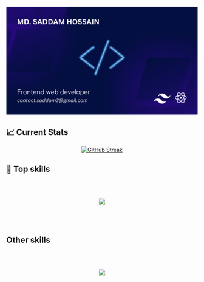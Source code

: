 [![Cover Image](https://raw.githubusercontent.com/SaddamHossain07/SaddamHossain07/main/images/githubCoverImage.png "Saddam Hossain's cover image")]([https://raw.githubusercontent.com/SaddamHossain07/SaddamHossain07/main/images/cover.png](https://raw.githubusercontent.com/SaddamHossain07/SaddamHossain07/main/images/githubCoverImage.png))


## :chart_with_upwards_trend: Current Stats
<p align="center">
  <a href="https://git.io/streak-stats"><img src="https://github-readme-streak-stats.herokuapp.com?user=SaddamHossain07&theme=algolia&border_radius=10&card_width=700" alt="GitHub Streak" /></a>
</p>

## :muscle: Top skills
<br/>
<br/>
<p align="center">
  <a href="https://skillicons.dev">
    <img src="https://skillicons.dev/icons?i=tailwind,react" />
  </a>
</p>
<br/>
<br/>

## Other skills
<br/>
<br/>
<p align="center">
  <a href="https://skillicons.dev">
    <img src="https://skillicons.dev/icons?i=html,css,tailwind,bootstrap,js,react,express,mongodb,firebase" />
  </a>
</p>
<br/>
<br/>





<!-- #Overview

- 🔭 I’m currently working on ...
- 🌱 I’m currently learning ...
- 👯 I’m looking to collaborate on ...
- 🤔 I’m looking for help with ...
- 💬 Ask me about ...
- 📫 How to reach me: ...
- 😄 Pronouns: ...
- ⚡ Fun fact: ... -->
